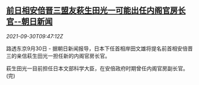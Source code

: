 <!--1632996062000-->
[前日相安倍晋三盟友萩生田光一可能出任内阁官房长官--朝日新闻](https://cn.reuters.com/article/japan-kishida-matsuno-secretary-0930-idCNKBS2GQ0WH)
------

<div><i>2021-09-30T09:47:12Z</i></div><p>路透东京9月30日 - 据朝日新闻报导，日本下任首相岸田文雄将提名前首相安倍晋三的亲信萩生田光一担任新的内阁官房长官。</p><p>萩生田光一目前担任日本文部科学大臣，在安倍政府时期曾任内阁官房副长官。(完)</p>
